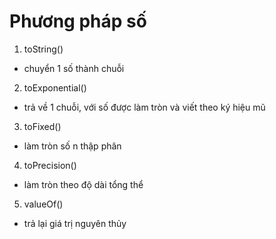 # Phương pháp số
1)  toString()
- chuyển 1 số thành chuỗi
2) toExponential()
- trả về 1 chuỗi, với số được làm tròn và viết theo ký hiệu mũ
3) toFixed()
- làm tròn số n thập phân
4) toPrecision()
- làm tròn theo độ dài tổng thể
5) valueOf()
- trả lại giá trị nguyên thủy